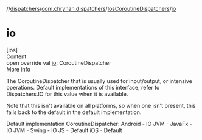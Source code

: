 //[dispatchers](../../../index.md)/[com.chrynan.dispatchers](../index.md)/[IosCoroutineDispatchers](index.md)/[io](io.md)



# io  
[ios]  
Content  
open override val [io](io.md): CoroutineDispatcher  
More info  


The CoroutineDispatcher that is usually used for input/output, or intensive operations. Default implementations of this interface, refer to Dispatchers.IO for this value when it is available.



Note that this isn't available on all platforms, so when one isn't present, this falls back to the default in the default implementation.



Default implementation CoroutineDispatcher: Android - IO JVM - JavaFx - IO JVM - Swing - IO JS - Default iOS - Default

  



